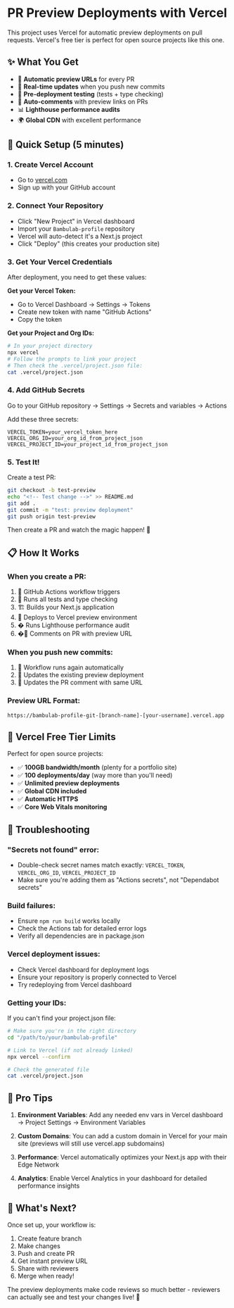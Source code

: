 # PR Preview Deployments with Vercel

This project uses Vercel for automatic preview deployments on pull requests. Vercel's free tier is perfect for open source projects like this one.

## ✨ What You Get

- 🚀 **Automatic preview URLs** for every PR
- 🔄 **Real-time updates** when you push new commits
- 🧪 **Pre-deployment testing** (tests + type checking)
- 💬 **Auto-comments** with preview links on PRs
- 📊 **Lighthouse performance audits**
- 🌍 **Global CDN** with excellent performance

## 🚀 Quick Setup (5 minutes)

### 1. Create Vercel Account
- Go to [vercel.com](https://vercel.com)
- Sign up with your GitHub account

### 2. Connect Your Repository
- Click "New Project" in Vercel dashboard
- Import your `Bambulab-profile` repository
- Vercel will auto-detect it's a Next.js project
- Click "Deploy" (this creates your production site)

### 3. Get Your Vercel Credentials
After deployment, you need to get these values:

**Get your Vercel Token:**
- Go to Vercel Dashboard → Settings → Tokens
- Create new token with name "GitHub Actions"
- Copy the token

**Get your Project and Org IDs:**
```bash
# In your project directory
npx vercel
# Follow the prompts to link your project
# Then check the .vercel/project.json file:
cat .vercel/project.json
```

### 4. Add GitHub Secrets
Go to your GitHub repository → Settings → Secrets and variables → Actions

Add these three secrets:
```
VERCEL_TOKEN=your_vercel_token_here
VERCEL_ORG_ID=your_org_id_from_project_json
VERCEL_PROJECT_ID=your_project_id_from_project_json
```

### 5. Test It!
Create a test PR:
```bash
git checkout -b test-preview
echo "<!-- Test change -->" >> README.md
git add .
git commit -m "test: preview deployment"
git push origin test-preview
```

Then create a PR and watch the magic happen! 🎉

## 📋 How It Works

### When you create a PR:
1. 🔄 GitHub Actions workflow triggers
2. 🧪 Runs all tests and type checking
3. 🏗️ Builds your Next.js application
4. 🚀 Deploys to Vercel preview environment
5. � Runs Lighthouse performance audit
6. �💬 Comments on PR with preview URL

### When you push new commits:
1. 🔄 Workflow runs again automatically
2. 🔄 Updates the existing preview deployment
3. 💬 Updates the PR comment with same URL

### Preview URL Format:
`https://bambulab-profile-git-[branch-name]-[your-username].vercel.app`

## 🔧 Vercel Free Tier Limits

Perfect for open source projects:
- ✅ **100GB bandwidth/month** (plenty for a portfolio site)
- ✅ **100 deployments/day** (way more than you'll need)
- ✅ **Unlimited preview deployments**
- ✅ **Global CDN included**
- ✅ **Automatic HTTPS**
- ✅ **Core Web Vitals monitoring**

## 🐛 Troubleshooting

### "Secrets not found" error:
- Double-check secret names match exactly: `VERCEL_TOKEN`, `VERCEL_ORG_ID`, `VERCEL_PROJECT_ID`
- Make sure you're adding them as "Actions secrets", not "Dependabot secrets"

### Build failures:
- Ensure `npm run build` works locally
- Check the Actions tab for detailed error logs
- Verify all dependencies are in package.json

### Vercel deployment issues:
- Check Vercel dashboard for deployment logs
- Ensure your repository is properly connected to Vercel
- Try redeploying from Vercel dashboard

### Getting your IDs:
If you can't find your project.json file:
```bash
# Make sure you're in the right directory
cd "/path/to/your/bambulab-profile"

# Link to Vercel (if not already linked)
npx vercel --confirm

# Check the generated file
cat .vercel/project.json
```

## 🌟 Pro Tips

1. **Environment Variables**: Add any needed env vars in Vercel dashboard → Project Settings → Environment Variables

2. **Custom Domains**: You can add a custom domain in Vercel for your main site (previews will still use vercel.app subdomains)

3. **Performance**: Vercel automatically optimizes your Next.js app with their Edge Network

4. **Analytics**: Enable Vercel Analytics in your dashboard for detailed performance insights

## 🎯 What's Next?

Once set up, your workflow is:
1. Create feature branch
2. Make changes
3. Push and create PR
4. Get instant preview URL
5. Share with reviewers
6. Merge when ready!

The preview deployments make code reviews so much better - reviewers can actually see and test your changes live! 🚀
